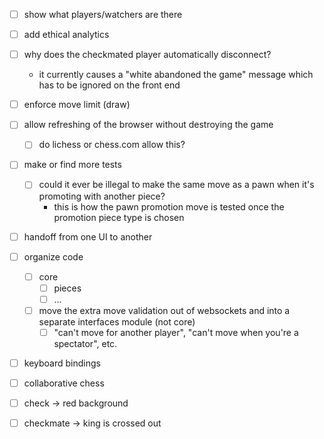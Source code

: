 - [ ] show what players/watchers are there
- [ ] add ethical analytics
- [ ] why does the checkmated player automatically disconnect?
  - it currently causes a "white abandoned the game" message which has to be ignored on the front end
- [ ] enforce move limit (draw)
- [ ] allow refreshing of the browser without destroying the game
  - [ ] do lichess or chess.com allow this?
- [ ] make or find more tests
    - [ ] could it ever be illegal to make the same move as a pawn when it's promoting with another piece?
        - this is how the pawn promotion move is tested once the promotion piece type is chosen
- [ ] handoff from one UI to another
- [ ] organize code
  - [ ] core
      - [ ] pieces
      - [ ] ...
  - [ ] move the extra move validation out of websockets and into a separate interfaces module (not core)
    - [ ] "can't move for another player", "can't move when you're a spectator", etc.
- [ ] keyboard bindings
- [ ] collaborative chess
- [ ] check -> red background
- [ ] checkmate -> king is crossed out


